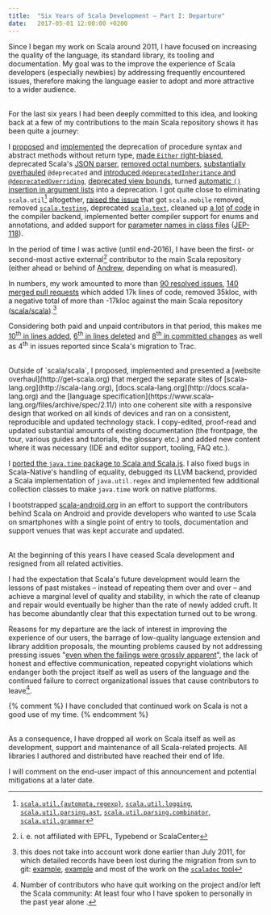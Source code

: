 ```yaml
---
title:  "Six Years of Scala Development – Part I: Departure"
date:   2017-05-01 12:00:00 +0200
---
```


Since I began my work on Scala around 2011, I have focused on increasing the
quality of the language, its standard library, its tooling and documentation.
My goal was to the improve the experience of Scala developers (especially
newbies) by addressing frequently encountered issues, therefore making the
language easier to adopt and more attractive to a wider audience.

<br/>
For the last six years I had been deeply committed to this idea, and looking
back at a few of my contributions to the main Scala repository shows it has been
quite a journey:

I [proposed](https://groups.google.com/forum/#!topic/scala-internals/q1YX7NC1geM/discussion)
and [implemented](https://github.com/scala/scala/pull/3076) the deprecation of
procedure syntax and abstract methods without return type,
[made `Either` right-biased](https://github.com/scala/scala/pull/5135),
deprecated Scala's [JSON parser](https://github.com/scala/scala/pull/2581),
[removed octal numbers](https://github.com/scala/scala/pull/3240),
[substantially](https://github.com/scala/legacy-svn-scala/pull/8)
[overhauled](https://github.com/scala/scala/pull/5076) `@deprecated`
and [introduced `@deprecatedInheritance` and `@deprecatedOverriding`](https://github.com/scala/scala/pull/1284),
[deprecated view bounds](https://github.com/scala/scala/pull/2909),
turned [automatic `()` insertion in argument lists](https://github.com/scala/scala/pull/3260) into a deprecation.
I got quite close to eliminating `scala.util`[^util] altogether,
[raised the issue](https://issues.scala-lang.org/browse/SI-4505) that got `scala.mobile` removed,
removed [`scala.testing`](https://github.com/scala/scala/pull/1921/commits/f931833df8cc69d119f636d8a553941bf7ce2349),
deprecated [`scala.text`](https://github.com/scala/scala/pull/2733),
cleaned up [a lot](https://github.com/scala/scala/pull/4838)
[of code](https://github.com/scala/scala/pull/4814) in the compiler backend,
implemented better compiler support for enums and annotations, and
added support for [parameter names in class files](https://github.com/scala/scala/pull/4735) ([JEP-118](http://openjdk.java.net/jeps/118)).

In the period of time I was active (until end-2016), I have been the
first- or second-most active external[^external] contributor to the main Scala
repository (either ahead or behind of [Andrew](https://github.com/som-snytt),
depending on what is measured).

In numbers, my work amounted to more than
[90 resolved issues](https://issues.scala-lang.org/issues/?jql=assignee%20%3D%20soc%20AND%20resolution%20%3D%20Fixed),
[140 merged pull requests](https://github.com/scala/scala/pulls?utf8=%E2%9C%93&q=is%3Amerged%20is%3Apr%20author%3Asoc%20)
which added 17k lines of code, removed 35kloc, with a negative total of more than
-17kloc against the main Scala repository ([scala/scala](https://github.com/scala/scala)).[^lost]

Considering both paid and unpaid contributors in that period, this makes me
[10<sup>th</sup> in lines added](https://github.com/scala/scala/graphs/contributors?from=2011-12-01&to=2016-07-31&type=a),
[6<sup>th</sup> in lines deleted](https://github.com/scala/scala/graphs/contributors?from=2011-11-25&to=2016-07-25&type=d) and
[8<sup>th</sup> in committed changes](https://github.com/scala/scala/graphs/contributors?from=2011-11-25&to=2016-07-25&type=c) as well as
4<sup>th</sup> in issues reported since Scala's migration to Trac.

<br/>
Outside of `scala/scala`, I proposed, implemented and presented a [website
overhaul](http://get-scala.org) that merged the separate sites of
[scala-lang.org](http://scala-lang.org),
[docs.scala-lang.org](http://docs.scala-lang.org) and the
[language specification](https://www.scala-lang.org/files/archive/spec/2.11/)
into one coherent site with a responsive design that worked on all kinds
of devices and ran on a consistent, reproducible and updated technology stack.
I copy-edited, proof-read and updated substantial amounts of existing
documentation (the frontpage, the tour, various guides and tutorials, the glossary etc.)
and added new content where it was necessary (IDE and editor support, tooling,
FAQ etc.).

I [ported the `java.time` package to Scala and Scala.js](https://github.com/soc/scala-java-time).
I also fixed bugs in Scala-Native's handling of equality,
debugged its LLVM backend, provided a Scala implementation of `java.util.regex`
and implemented few additional collection classes to make `java.time` work
on native platforms.

I bootstrapped [scala-android.org](http://scala-android.org) in an effort to
support the contributors behind Scala on Android and provide developers who
wanted to use Scala on smartphones with a single point of entry to tools,
documentation and support venues that was kept accurate and updated.

<br/>
At the beginning of this years I have ceased Scala development and resigned from
all related activities.

I had the expectation that Scala's future development would learn the lessons of
past mistakes – instead of repeating them over and over – and achieve a marginal
level of quality and stability, in which the rate of cleanup and repair would
eventually be higher than the rate of newly added cruft.
It has become abundantly clear that this expectation turned out to be wrong.

Reasons for my departure are the lack of interest in improving the experience of
our users, the barrage of low-quality language extension and library addition
proposals, the mounting problems caused by not addressing pressing issues
"[even when the failings were grossly apparent](https://news.ycombinator.com/item?id=8277626)",
the lack of honest and effective communication, repeated copyright violations
which endanger both the project itself as well as users of the language and the
continued failure to correct organizational issues that cause contributors to
leave[^leave].

{% comment %}
I have concluded that continued work on Scala is not a good use of my time.
{% endcomment %}

<br/>
As a consequence, I have dropped all work on Scala itself as well as
development, support and maintenance of all Scala-related projects.
All libraries I authored and distributed have reached their end of life.

I will comment on the end-user impact of this announcement and potential
mitigations at a later date.

[^external]: i. e. not affiliated with EPFL, Type<!--safe, Light-->bend or ScalaCenter
[^util]: [`scala.util.{automata,regexp}`](https://github.com/scala/scala/pull/1939), [`scala.util.logging`](https://github.com/scala/scala/pull/2543), [`scala.util.parsing.ast`](https://github.com/scala/scala/pull/2525), [`scala.util.parsing.combinator`](https://github.com/scala/scala/pull/2521), [`scala.util.grammar`](https://github.com/scala/scala/pull/1921/commits/b13bf260b46f6498d0e995d0bbf3ce7b39bc8b3b)
[^lost]: this does not take into account work done earlier than July 2011, for which detailed records have been lost during the migration from svn to git: [example](https://github.com/scala/scala/commit/a387c9f), [example](https://github.com/scala/legacy-svn-scala/pull/19/files) and most of the work on the [`scaladoc` tool](https://github.com/scala/legacy-svn-scala/pulls?page=1&q=+is%3Apr+author%3Asoc&utf8=%E2%9C%93)
[^leave]: Number of contributors who have quit working on the project and/or left the Scala community: At least four who I have spoken to personally in the past year alone .

<!-- https://github.com/scala/scala/graphs/contributors?from=2011-12-01&to=2016-07-31

git shortlog -s -n 947797e..a02b913 -->
